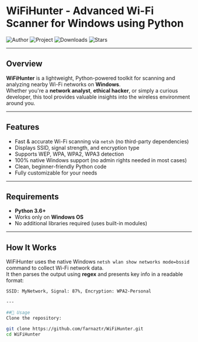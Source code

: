 # WiFiHunter - Advanced Wi-Fi Scanner for Windows using Python

![Author](https://img.shields.io/badge/Author-farnaztr-grey)
![Project](https://img.shields.io/badge/Project-WiFiHunter-purple)
![Downloads](https://img.shields.io/badge/downloads-1.5k-brightgreen)
![Stars](https://img.shields.io/github/stars/farnaztr/WiFiHunter?style=social)

---

## Overview

**WiFiHunter** is a lightweight, Python-powered toolkit for scanning and analyzing nearby Wi-Fi networks on **Windows**.  
Whether you're a **network analyst**, **ethical hacker**, or simply a curious developer, this tool provides valuable insights into the wireless environment around you.

---

## Features

-  Fast & accurate Wi-Fi scanning via `netsh` (no third-party dependencies)
-  Displays SSID, signal strength, and encryption type
-  Supports WEP, WPA, WPA2, WPA3 detection
-  100% native Windows support (no admin rights needed in most cases)
-  Clean, beginner-friendly Python code
-  Fully customizable for your needs

---

## Requirements

- **Python 3.6+**
- Works only on **Windows OS**
- No additional libraries required (uses built-in modules)

---

## How It Works

WiFiHunter uses the native Windows `netsh wlan show networks mode=bssid` command to collect Wi-Fi network data.  
It then parses the output using **regex** and presents key info in a readable format:

```bash
SSID: MyNetwork, Signal: 87%, Encryption: WPA2-Personal

---

##📂 Usage
Clone the repository:

git clone https://github.com/farnaztr/WiFiHunter.git
cd WiFiHunter
